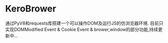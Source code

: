 # KeroBrower
通过PyV8和requests库搭建一个可以操作DOM及运行JS的仿浏览器环境.
目前只实现DOMModified Event & Cookie Event & brower,window的部分功能,持续更新中...
